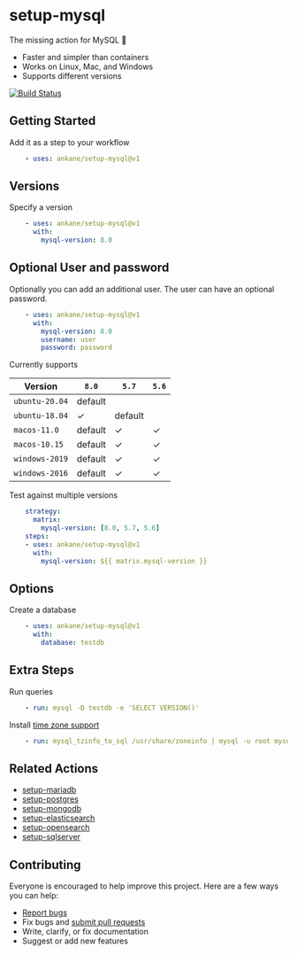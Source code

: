 # setup-mysql

The missing action for MySQL :tada:

- Faster and simpler than containers
- Works on Linux, Mac, and Windows
- Supports different versions

[![Build Status](https://github.com/ankane/setup-mysql/workflows/build/badge.svg?branch=v1)](https://github.com/ankane/setup-mysql/actions)

## Getting Started

Add it as a step to your workflow

```yml
    - uses: ankane/setup-mysql@v1
```

## Versions

Specify a version

```yml
    - uses: ankane/setup-mysql@v1
      with:
        mysql-version: 8.0
```
## Optional User and password 

Optionally you can add an additional user. The user can have an optional password.

```yml
    - uses: ankane/setup-mysql@v1
      with:
        mysql-version: 8.0
        username: user
        password: password
```

Currently supports

Version | `8.0` | `5.7` | `5.6`
--- | --- | --- | ---
`ubuntu-20.04` | default | |
`ubuntu-18.04` | ✓ | default |
`macos-11.0` | default | ✓ | ✓
`macos-10.15` | default | ✓ | ✓
`windows-2019` | default | ✓ | ✓
`windows-2016` | default | ✓ | ✓

Test against multiple versions

```yml
    strategy:
      matrix:
        mysql-version: [8.0, 5.7, 5.6]
    steps:
    - uses: ankane/setup-mysql@v1
      with:
        mysql-version: ${{ matrix.mysql-version }}
```

## Options

Create a database

```yml
    - uses: ankane/setup-mysql@v1
      with:
        database: testdb
```

## Extra Steps

Run queries

```yml
    - run: mysql -D testdb -e 'SELECT VERSION()'
```

Install [time zone support](https://dev.mysql.com/doc/refman/8.0/en/time-zone-support.html)

```yml
    - run: mysql_tzinfo_to_sql /usr/share/zoneinfo | mysql -u root mysql
```

## Related Actions

- [setup-mariadb](https://github.com/ankane/setup-mariadb)
- [setup-postgres](https://github.com/ankane/setup-postgres)
- [setup-mongodb](https://github.com/ankane/setup-mongodb)
- [setup-elasticsearch](https://github.com/ankane/setup-elasticsearch)
- [setup-opensearch](https://github.com/ankane/setup-opensearch)
- [setup-sqlserver](https://github.com/ankane/setup-sqlserver)

## Contributing

Everyone is encouraged to help improve this project. Here are a few ways you can help:

- [Report bugs](https://github.com/ankane/setup-mysql/issues)
- Fix bugs and [submit pull requests](https://github.com/ankane/setup-mysql/pulls)
- Write, clarify, or fix documentation
- Suggest or add new features
